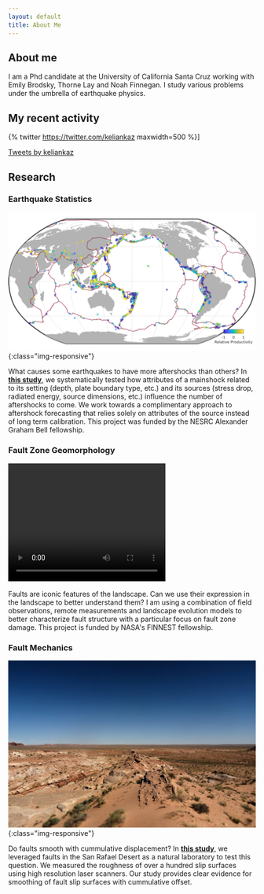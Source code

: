 ```yaml
---
layout: default
title: About Me
---
```


## About me
I am a Phd candidate at the University of California Santa Cruz working with Emily Brodsky, Thorne Lay and Noah Finnegan. I study various problems under the umbrella of earthquake physics.

## My recent activity
{% twitter https://twitter.com/keliankaz maxwidth=500 %}]

<a class="twitter-timeline" href="https://twitter.com/keliankaz?ref_src=twsrc%5Etfw">Tweets by keliankaz</a> <script async src="https://platform.twitter.com/widgets.js" charset="utf-8"></script>

## Research

### Earthquake Statistics

![relative aftershock productivity](assets/img/worldmap_res.png){:class="img-responsive"}

What causes some earthquakes to have more aftershocks than others? In <a href="https://scholar.google.ca/citations?hl=en&user=XsIHgIsAAAAJ">__this study__</a>, we systematically tested how attributes of a mainshock related to its setting (depth, plate boundary type, etc.) and its sources (stress drop, radiated energy, source dimensions, etc.) influence the number of aftershocks to come. We work towards a complimentary approach to aftershock forecasting that relies solely on attributes of the source instead of long term calibration. This project was funded by the NESRC Alexander Graham Bell fellowship.

### Fault Zone Geomorphology

<video controls="loop"
       width="320"
       height="240"
       name="Video Name"
       src="assets/gifs/landscape_evolution.mov">
</video>

Faults are iconic features of the landscape. Can we use their expression in the landscape to better understand them? I am using a combination of field observations, remote measurements and landscape evolution models to better characterize fault structure with a particular focus on fault zone damage. This project is funded by NASA's FINNEST fellowship.

### Fault Mechanics

![Utah](assets/img/utah_mollys_castle.jpg){:class="img-responsive"}

Do faults smooth with cummulative displacement? In <a href="https://agupubs.onlinelibrary.wiley.com/doi/abs/10.1029/2018JB015638">__this study__</a>, we leveraged faults in the San Rafael Desert as a natural laboratory to test this question. We measured the roughness of over a hundred slip surfaces using high resolution laser scanners. Our study provides clear evidence for smoothing of fault slip surfaces with cummulative offset.


<!-- -----
thing | 2 | more -->
